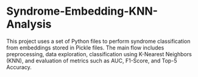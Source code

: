 # Syndrome-Embedding-KNN-Analysis
This project uses a set of Python files to perform syndrome classification from embeddings stored in Pickle files. The main flow includes preprocessing, data exploration, classification using K-Nearest Neighbors (KNN), and evaluation of metrics such as AUC, F1-Score, and Top-5 Accuracy.
